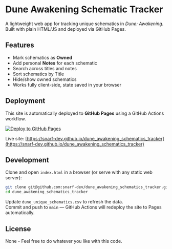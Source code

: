 # Dune Awakening Schematic Tracker

A lightweight web app for tracking unique schematics in *Dune: Awakening*.  
Built with plain HTML/JS and deployed via GitHub Pages.

## Features

- Mark schematics as **Owned**
- Add personal **Notes** for each schematic
- Search across titles and notes
- Sort schematics by Title
- Hide/show owned schematics
- Works fully client-side, state saved in your browser

## Deployment

This site is automatically deployed to **GitHub Pages** using a GitHub Actions workflow.

[![Deploy to GitHub Pages](https://github.com/snarf-dev/dune_awakening_schematics_tracker/actions/workflows/deploy.yml/badge.svg)](https://github.com/snarf-dev/dune_awakening_schematics_tracker/actions/workflows/deploy.yml)

Live site: [https://snarf-dev.github.io/dune_awakening_schematics_tracker](https://snarf-dev.github.io/dune_awakening_schematics_tracker)

## Development

Clone and open `index.html` in a browser (or serve with any static web server):

```bash
git clone git@github.com:snarf-dev/dune_awakening_schematics_tracker.git
cd dune_awakening_schematics_tracker
```

Update `dune_unique_schematics.csv` to refresh the data.  
Commit and push to `main` — GitHub Actions will redeploy the site to Pages automatically.

## License

None - Feel free to do whatever you like with this code.
